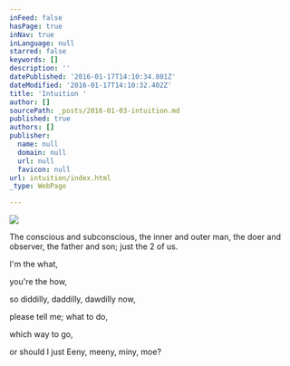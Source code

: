 ```yaml
---
inFeed: false
hasPage: true
inNav: true
inLanguage: null
starred: false
keywords: []
description: ''
datePublished: '2016-01-17T14:10:34.801Z'
dateModified: '2016-01-17T14:10:32.402Z'
title: 'Intuition '
author: []
sourcePath: _posts/2016-01-03-intuition.md
published: true
authors: []
publisher:
  name: null
  domain: null
  url: null
  favicon: null
url: intuition/index.html
_type: WebPage

---
```

![](https://s3-us-west-2.amazonaws.com/the-grid-img/p/f3620e90cccd5507162f11ab7ef832930d824eed.jpg)

The conscious and subconscious,
the inner and outer man,
the doer and observer,
the father and son;
just the 2 of us. 

I'm the what, 

you're the how, 

so diddilly, 
daddilly, 
dawdilly now, 

please tell me; 
what to do, 

which way to go, 

or should I just 
Eeny, meeny, miny, moe?